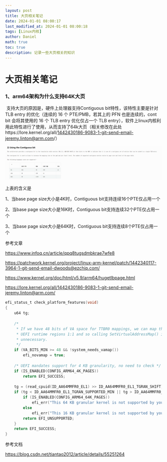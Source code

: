 ```yaml
---
layout: post
title: 大页相关笔记
date: 2024-01-01 08:00:17 
last_modified_at: 2024-01-01 08:00:18
tags: [Linux内核]
author: Daniel
math: true
toc: true
description: 记录一些大页相关的知识
---
```

# 大页相关笔记



### 1、arm64架构为什么支持64K大页

​         支持大页的原因是，硬件上处理器支持Contiguous bit特性，该特性主要是针对 TLB entry 的优化（连续的 16 个 PTE/PMB，若其上的 PFN 也是连续的，cont bit 会将其使用的 16 个 TLB entry 优化仅占一个 TLB entry），软件上linux内核利用此特性进行了使用，从而支持了64k大页（相关修改在此处https://lore.kernel.org/all/1442430186-9083-1-git-send-email-jeremy.linton@arm.com/）

![image-20240103233114131](https://raw.githubusercontent.com/JJcodo/Pictures/main/image-20240103233114131.png)



上表的含义是

1、当base page size大小是4K时，Contiguous bit支持连续16个PTE仅占用一个

2、当base page size大小是16K时，Contiguous bit支持连续32个PTE仅占用一个

3、当base page size大小是64K时，Contiguous bit支持连续8个PTE仅占用一个



参考文章

https://www.infoq.cn/article/qpq8tugsdmbkrae7wfe8

https://patchwork.kernel.org/project/linux-arm-kernel/patch/1442340117-3964-1-git-send-email-dwoods@ezchip.com/

https://www.kernel.org/doc/html/v5.9/arm64/hugetlbpage.html

https://lore.kernel.org/all/1442430186-9083-1-git-send-email-jeremy.linton@arm.com/

```c
efi_status_t check_platform_features(void)
{
	u64 tg;

	/*
	 * If we have 48 bits of VA space for TTBR0 mappings, we can map the
	 * UEFI runtime regions 1:1 and so calling SetVirtualAddressMap() is
	 * unnecessary.
	 */
	if (VA_BITS_MIN >= 48 && !system_needs_vamap())
		efi_novamap = true;

	/* UEFI mandates support for 4 KB granularity, no need to check */
	if (IS_ENABLED(CONFIG_ARM64_4K_PAGES))
		return EFI_SUCCESS;

	tg = (read_cpuid(ID_AA64MMFR0_EL1) >> ID_AA64MMFR0_EL1_TGRAN_SHIFT) & 0xf;
	if (tg < ID_AA64MMFR0_EL1_TGRAN_SUPPORTED_MIN || tg > ID_AA64MMFR0_EL1_TGRAN_SUPPORTED_MAX) {
		if (IS_ENABLED(CONFIG_ARM64_64K_PAGES))
			efi_err("This 64 KB granular kernel is not supported by your CPU\n");
		else
			efi_err("This 16 KB granular kernel is not supported by your CPU\n");
		return EFI_UNSUPPORTED;
	}
	return EFI_SUCCESS;
}
```

参考文档

https://blog.csdn.net/tiantao2012/article/details/55251264
